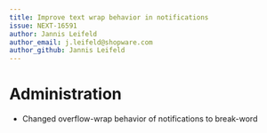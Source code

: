```yaml
---
title: Improve text wrap behavior in notifications
issue: NEXT-16591
author: Jannis Leifeld
author_email: j.leifeld@shopware.com
author_github: Jannis Leifeld
---
```

# Administration
* Changed overflow-wrap behavior of notifications to break-word
